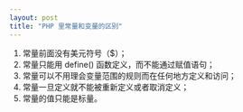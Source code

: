 ```yaml
---
layout: post
title: "PHP 里常量和变量的区别"
---
```


1. 常量前面没有美元符号（$）；
2. 常量只能用 define() 函数定义，而不能通过赋值语句；
3. 常量可以不用理会变量范围的规则而在任何地方定义和访问；
4. 常量一旦定义就不能被重新定义或者取消定义；
5. 常量的值只能是标量。

